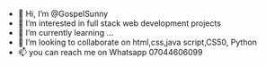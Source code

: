 - 👋 Hi, I’m @GospelSunny
- 👀 I’m interested in full stack web development projects
- 🌱 I’m currently learning ...
- 💞️ I’m looking to collaborate on html,css,java script,CS50, Python
- 📫 you can reach me on Whatsapp 07044606099

<!---
GospelSunny/GospelSunny is a ✨ special ✨ repository because its `README.md` (this file) appears on your GitHub profile.
You can click the Preview link to take a look at your changes.
--->
